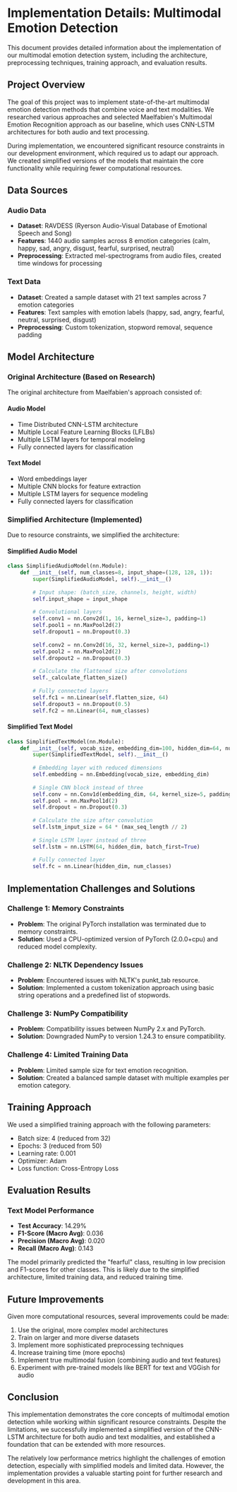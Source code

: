 # Implementation Details: Multimodal Emotion Detection

This document provides detailed information about the implementation of our multimodal emotion detection system, including the architecture, preprocessing techniques, training approach, and evaluation results.

## Project Overview

The goal of this project was to implement state-of-the-art multimodal emotion detection methods that combine voice and text modalities. We researched various approaches and selected Maelfabien's Multimodal Emotion Recognition approach as our baseline, which uses CNN-LSTM architectures for both audio and text processing.

During implementation, we encountered significant resource constraints in our development environment, which required us to adapt our approach. We created simplified versions of the models that maintain the core functionality while requiring fewer computational resources.

## Data Sources

### Audio Data
- **Dataset**: RAVDESS (Ryerson Audio-Visual Database of Emotional Speech and Song)
- **Features**: 1440 audio samples across 8 emotion categories (calm, happy, sad, angry, disgust, fearful, surprised, neutral)
- **Preprocessing**: Extracted mel-spectrograms from audio files, created time windows for processing

### Text Data
- **Dataset**: Created a sample dataset with 21 text samples across 7 emotion categories
- **Features**: Text samples with emotion labels (happy, sad, angry, fearful, neutral, surprised, disgust)
- **Preprocessing**: Custom tokenization, stopword removal, sequence padding

## Model Architecture

### Original Architecture (Based on Research)
The original architecture from Maelfabien's approach consisted of:

#### Audio Model
- Time Distributed CNN-LSTM architecture
- Multiple Local Feature Learning Blocks (LFLBs)
- Multiple LSTM layers for temporal modeling
- Fully connected layers for classification

#### Text Model
- Word embeddings layer
- Multiple CNN blocks for feature extraction
- Multiple LSTM layers for sequence modeling
- Fully connected layers for classification

### Simplified Architecture (Implemented)

Due to resource constraints, we simplified the architecture:

#### Simplified Audio Model
```python
class SimplifiedAudioModel(nn.Module):
    def __init__(self, num_classes=8, input_shape=(128, 128, 1)):
        super(SimplifiedAudioModel, self).__init__()
        
        # Input shape: (batch_size, channels, height, width)
        self.input_shape = input_shape
        
        # Convolutional layers
        self.conv1 = nn.Conv2d(1, 16, kernel_size=3, padding=1)
        self.pool1 = nn.MaxPool2d(2)
        self.dropout1 = nn.Dropout(0.3)
        
        self.conv2 = nn.Conv2d(16, 32, kernel_size=3, padding=1)
        self.pool2 = nn.MaxPool2d(2)
        self.dropout2 = nn.Dropout(0.3)
        
        # Calculate the flattened size after convolutions
        self._calculate_flatten_size()
        
        # Fully connected layers
        self.fc1 = nn.Linear(self.flatten_size, 64)
        self.dropout3 = nn.Dropout(0.5)
        self.fc2 = nn.Linear(64, num_classes)
```

#### Simplified Text Model
```python
class SimplifiedTextModel(nn.Module):
    def __init__(self, vocab_size, embedding_dim=100, hidden_dim=64, num_classes=7, max_seq_length=100):
        super(SimplifiedTextModel, self).__init__()
        
        # Embedding layer with reduced dimensions
        self.embedding = nn.Embedding(vocab_size, embedding_dim)
        
        # Single CNN block instead of three
        self.conv = nn.Conv1d(embedding_dim, 64, kernel_size=5, padding=2)
        self.pool = nn.MaxPool1d(2)
        self.dropout = nn.Dropout(0.3)
        
        # Calculate the size after convolution
        self.lstm_input_size = 64 * (max_seq_length // 2)
        
        # Single LSTM layer instead of three
        self.lstm = nn.LSTM(64, hidden_dim, batch_first=True)
        
        # Fully connected layer
        self.fc = nn.Linear(hidden_dim, num_classes)
```

## Implementation Challenges and Solutions

### Challenge 1: Memory Constraints
- **Problem**: The original PyTorch installation was terminated due to memory constraints.
- **Solution**: Used a CPU-optimized version of PyTorch (2.0.0+cpu) and reduced model complexity.

### Challenge 2: NLTK Dependency Issues
- **Problem**: Encountered issues with NLTK's punkt_tab resource.
- **Solution**: Implemented a custom tokenization approach using basic string operations and a predefined list of stopwords.

### Challenge 3: NumPy Compatibility
- **Problem**: Compatibility issues between NumPy 2.x and PyTorch.
- **Solution**: Downgraded NumPy to version 1.24.3 to ensure compatibility.

### Challenge 4: Limited Training Data
- **Problem**: Limited sample size for text emotion recognition.
- **Solution**: Created a balanced sample dataset with multiple examples per emotion category.

## Training Approach

We used a simplified training approach with the following parameters:
- Batch size: 4 (reduced from 32)
- Epochs: 3 (reduced from 50)
- Learning rate: 0.001
- Optimizer: Adam
- Loss function: Cross-Entropy Loss

## Evaluation Results

### Text Model Performance
- **Test Accuracy**: 14.29%
- **F1-Score (Macro Avg)**: 0.036
- **Precision (Macro Avg)**: 0.020
- **Recall (Macro Avg)**: 0.143

The model primarily predicted the "fearful" class, resulting in low precision and F1-scores for other classes. This is likely due to the simplified architecture, limited training data, and reduced training time.

## Future Improvements

Given more computational resources, several improvements could be made:
1. Use the original, more complex model architectures
2. Train on larger and more diverse datasets
3. Implement more sophisticated preprocessing techniques
4. Increase training time (more epochs)
5. Implement true multimodal fusion (combining audio and text features)
6. Experiment with pre-trained models like BERT for text and VGGish for audio

## Conclusion

This implementation demonstrates the core concepts of multimodal emotion detection while working within significant resource constraints. Despite the limitations, we successfully implemented a simplified version of the CNN-LSTM architecture for both audio and text modalities, and established a foundation that can be extended with more resources.

The relatively low performance metrics highlight the challenges of emotion detection, especially with simplified models and limited data. However, the implementation provides a valuable starting point for further research and development in this area.
